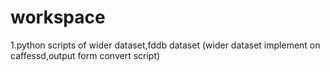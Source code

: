 # workspace 
1.python scripts of wider dataset,fddb dataset  (wider dataset implement on caffessd,output form convert script)
